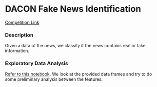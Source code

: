 # DACON Fake News Identification

[Competition Link](https://dacon.io/competitions/official/235658/overview/)

### Description 
Given a data of the news, we classify if the news contains real or fake information. 

### Exploratory Data Analysis 
[Refer to this notebook](). We look at the provided data frames and try to do some preliminary analysis between the features. 
